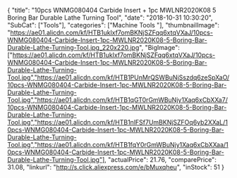 {
	"title": "10pcs WNMG080404 Carbide Insert + 1pc MWLNR2020K08 5  Boring Bar Durable Lathe Turning Tool",
	"date": "2018-10-31 10:30:20",
	"SubCat": ["Tools"],
	"categories": ["Machine Tools "],
	"thumbnailImage": "https://ae01.alicdn.com/kf/HTB1uklxf7omBKNjSZFqq6xtqVXaJ/10pcs-WNMG080404-Carbide-Insert-1pc-MWLNR2020K08-5-Boring-Bar-Durable-Lathe-Turning-Tool.jpg_220x220.jpg",
	"BigImage": ["https://ae01.alicdn.com/kf/HTB1uklxf7omBKNjSZFqq6xtqVXaJ/10pcs-WNMG080404-Carbide-Insert-1pc-MWLNR2020K08-5-Boring-Bar-Durable-Lathe-Turning-Tool.jpg","https://ae01.alicdn.com/kf/HTB1PUnMrQSWBuNjSszdq6zeSpXaO/10pcs-WNMG080404-Carbide-Insert-1pc-MWLNR2020K08-5-Boring-Bar-Durable-Lathe-Turning-Tool.jpg","https://ae01.alicdn.com/kf/HTB1qGT0rGmWBuNjy1Xaq6xCbXXa7/10pcs-WNMG080404-Carbide-Insert-1pc-MWLNR2020K08-5-Boring-Bar-Durable-Lathe-Turning-Tool.jpg","https://ae01.alicdn.com/kf/HTB1nlFSf7UmBKNjSZFOq6yb2XXaL/10pcs-WNMG080404-Carbide-Insert-1pc-MWLNR2020K08-5-Boring-Bar-Durable-Lathe-Turning-Tool.jpg","https://ae01.alicdn.com/kf/HTB1fqY0rGmWBuNjy1Xaq6xCbXXaa/10pcs-WNMG080404-Carbide-Insert-1pc-MWLNR2020K08-5-Boring-Bar-Durable-Lathe-Turning-Tool.jpg"],
	"actualPrice": 21.76,
	"comparePrice": 31.08,
	"linkurl": "http://s.click.aliexpress.com/e/bMuxqheu",
	"inStock": 51
}
